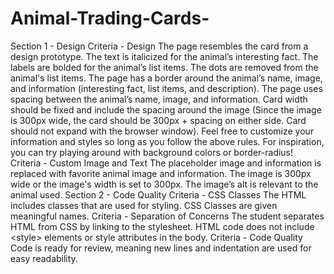# Animal-Trading-Cards-
Section 1 - Design Criteria - Design The page resembles the card from a design prototype. The text is italicized for the animal’s interesting fact. The labels are bolded for the animal’s list items. The dots are removed from the animal's list items. The page has a border around the animal’s name, image, and information (interesting fact, list items, and description). The page uses spacing between the animal’s name, image, and information. Card width should be fixed and include the spacing around the image (Since the image is 300px wide, the card should be 300px + spacing on either side. Card should not expand with the browser window). Feel free to customize your information and styles so long as you follow the above rules. For inspiration, you can try playing around with background colors or border-radius!  Criteria - Custom Image and Text The placeholder image and information is replaced with favorite animal image and information. The image is 300px wide or the image's width is set to 300px. The image’s alt is relevant to the animal used. Section 2 - Code Quality Criteria - CSS Classes The HTML includes classes that are used for styling. CSS Classes are given meaningful names. Criteria - Separation of Concerns The student separates HTML from CSS by linking to the stylesheet. HTML code does not include &lt;style> elements or style attributes in the body. Criteria - Code Quality Code is ready for review, meaning new lines and indentation are used for easy readability.
